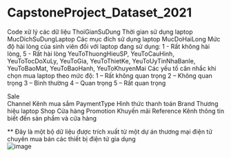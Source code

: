 # CapstoneProject_Dataset_2021
Code xữ lý các dữ liệu 
ThoiGianSuDung	Thời gian sử dụng laptop
MucDichSuDungLaptop	Các mục đích sử dụng laptop
MucDoHaiLong	Mức độ hài lòng của sinh viên đối với laptop đang sử dụng: 1 - Rất không hài lòng, 5 - Rất hài lòng
YeuToThuongHieuSP, YeuToCauHinh, YeuToTocDoXuLy, YeuToGia, YeuToThietKe, YeuToUyTinNhaBanle, YeuToBaoMat, YeuToBaoHanh, YeuToKhuyenMai	Các yếu tố cân nhắc khi chọn mua laptop theo mức độ:
	1 – Rất không quan trọng
	2 – Không quan trọng
	3 – Bình thường
	4 – Quan trọng
	5 – Rất quan trọng
	
Sale	
Channel	 Kênh mua sắm
PaymentType	 Hình thức thanh toán
Brand	 Thương hiệu laptop
Shop	 Cửa hàng
Promotion	 Khuyến mãi
Reference	 Kênh thông tin biết đến sản phẩm và cửa hàng
	
	
** Đây là một bộ dữ liệu được trích xuất từ một dự án thương mại điện tử chuyên mua bán các thiết bị điện tử gia dụng	
![image](https://github.com/sytiendat/CapstoneProject_Dataset_2021/assets/165008835/771448a4-028b-42be-b7df-a99ea423089b)
